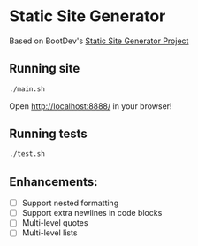 # Static Site Generator

Based on BootDev's [Static Site Generator Project](https://www.boot.dev/learn/build-static-site-generator)

## Running site

```bash
./main.sh
```

Open [http://localhost:8888/](http://localhost:8888/) in your browser!

## Running tests

```bash
./test.sh
```

## Enhancements:
- [ ] Support nested formatting
- [ ] Support extra newlines in code blocks
- [ ] Multi-level quotes
- [ ] Multi-level lists
